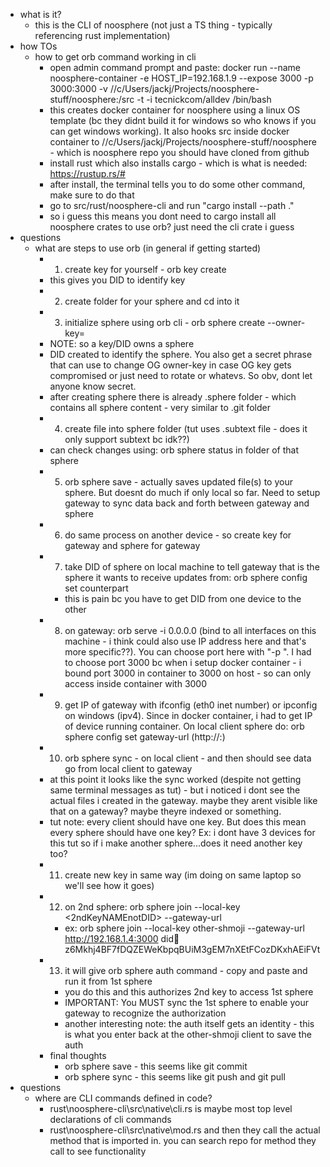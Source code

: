   * what is it?
    * this is the CLI of noosphere (not just a TS thing - typically referencing rust implementation)
  * how TOs
    * how to get orb command working in cli
      * open admin command prompt and paste: docker run --name noosphere-container -e HOST_IP=192.168.1.9 --expose 3000 -p 3000:3000 -v //c/Users/jackj/Projects/noosphere-stuff/noosphere:/src -t -i tecnickcom/alldev /bin/bash
      * this creates docker container for noosphere using a linux OS template (bc they didnt build it for windows so who knows if you can get windows working). It also hooks src inside docker container to //c/Users/jackj/Projects/noosphere-stuff/noosphere - which is noosphere repo you should have cloned from github
      * install rust which also installs cargo - which is what is needed: https://rustup.rs/#
      * after install, the terminal tells you to do some other command, make sure to do that
      * go to src/rust/noosphere-cli and run "cargo install --path ."
      * so i guess this means you dont need to cargo install all noosphere crates to use orb? just need the cli crate i guess
  * questions
    * what are steps to use orb (in general if getting started)
      * 1) create key for yourself - orb key create <nameOfKey> 
      * this gives you DID to identify key
      * 2) create folder for your sphere and cd into it
      * 3) initialize sphere using orb cli - orb sphere create --owner-key=<nameOfKey>
      * NOTE: so a key/DID owns a sphere
      * DID created to identify the sphere. You also get a secret phrase that can use to change OG owner-key in case OG key gets compromised or just need to rotate or whatevs. So obv, dont let anyone know secret.
      * after creating sphere there is already .sphere folder - which contains all sphere content - very similar to .git folder
      * 4) create file into sphere folder (tut uses .subtext file - does it only support subtext bc idk??)
      * can check changes using: orb sphere status in folder of that sphere
      * 5) orb sphere save - actually saves updated file(s) to your sphere. But doesnt do much if only local so far. Need to setup gateway to sync data back and forth between gateway and sphere
      * 6) do same process on another device - so create key for gateway and sphere for gateway
      * 7) take DID of sphere on local machine to tell gateway that is the sphere it wants to receive updates from: orb sphere config set counterpart <DIDofSphere>
        * this is pain bc you have to get DID from one device to the other
      * 8) on gateway: orb serve -i 0.0.0.0 (bind to all interfaces on this machine - i think could also use IP address here and that's more specific??). You can choose port here with "-p <port>". I had to choose port 3000 bc when i setup docker container - i bound port 3000 in container to 3000 on host - so can only access inside container with 3000
      * 9) get IP of gateway with ifconfig (eth0 inet number) or ipconfig on windows (ipv4). Since in docker container, i had to get IP of device running container. On local client sphere do: orb sphere config set gateway-url <ip> (http://<ip found with ifconfig>:<port you see after running orb serve>)
      * 10) orb sphere sync - on local client - and then should see data go from local client to gateway
      * at this point it looks like the sync worked (despite not getting same terminal messages as tut) - but i noticed i dont see the actual files i created in the gateway. maybe they arent visible like that on a gateway? maybe theyre indexed or something.
      * tut note: every client should have one key. But does this mean every sphere should have one key? Ex: i dont have 3 devices for this tut so if i make another sphere...does it need another key too?
      * 11) create new key in same way (im doing on same laptop so we'll see how it goes)
      * 12) on 2nd sphere: orb sphere join --local-key <2ndKeyNAMEnotDID> --gateway-url <url> <DIDof1stsphere>
        * ex: orb sphere join --local-key other-shmoji --gateway-url http://192.168.1.4:3000 did:key:z6Mkhj4BF7fDQZEWeKbpqBUiM3gEM7nXEtFCozDKxhAEiFVt
      * 13) it will give orb sphere auth command - copy and paste and run it from 1st sphere
        * you do this and this authorizes 2nd key to access 1st sphere
        * IMPORTANT: You MUST sync the 1st sphere to enable your gateway to recognize the authorization
        * another interesting note: the auth itself gets an identity - this is what you enter back at the other-shmoji client to save the auth
      * final thoughts
        * orb sphere save - this seems like git commit
        * orb sphere sync - this seems like git push and git pull
  * questions
    * where are CLI commands defined in code?
      * rust\noosphere-cli\src\native\cli.rs is maybe most top level declarations of cli commands
      * rust\noosphere-cli\src\native\mod.rs and then they call the actual method that is imported in. you can search repo for method they call to see functionality
